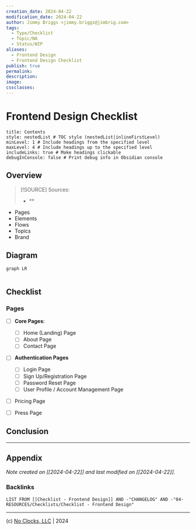 ```yaml
---
creation_date: 2024-04-22
modification_date: 2024-04-22
author: Jimmy Briggs <jimmy.briggs@jimbrig.com>
tags:
  - Type/Checklist
  - Topic/NA
  - Status/WIP
aliases:
  - Frontend Design
  - Frontend Design Checklist
publish: true
permalink:
description:
image:
cssclasses:
---
```


# Frontend Design Checklist

```table-of-contents
title: Contents 
style: nestedList # TOC style (nestedList|inlineFirstLevel)
minLevel: 1 # Include headings from the specified level
maxLevel: 4 # Include headings up to the specified level
includeLinks: true # Make headings clickable
debugInConsole: false # Print debug info in Obsidian console
```

## Overview

> [!SOURCE] Sources:
> - **


- Pages
- Elements
- Flows
- Topics
- Brand

## Diagram

```mermaid
graph LR
  
```

## Checklist

### Pages

- [ ] **Core Pages**:
	- [ ] Home (Landing) Page
	- [ ] About Page
	- [ ] Contact Page

- [ ] **Authentication Pages**
	- [ ] Login Page
	- [ ] Sign Up/Registration Page
	- [ ] Password Reset Page
	- [ ] User Profile / Account Management Page

- [ ] Pricing Page

- [ ] Press Page

## Conclusion

***

## Appendix

*Note created on [[2024-04-22]] and last modified on [[2024-04-22]].*

### Backlinks

```dataview
LIST FROM [[Checklist - Frontend Design]] AND -"CHANGELOG" AND -"04-RESOURCES/Checklists/Checklist - Frontend Design"
```

***

(c) [No Clocks, LLC](https://github.com/noclocks) | 2024
